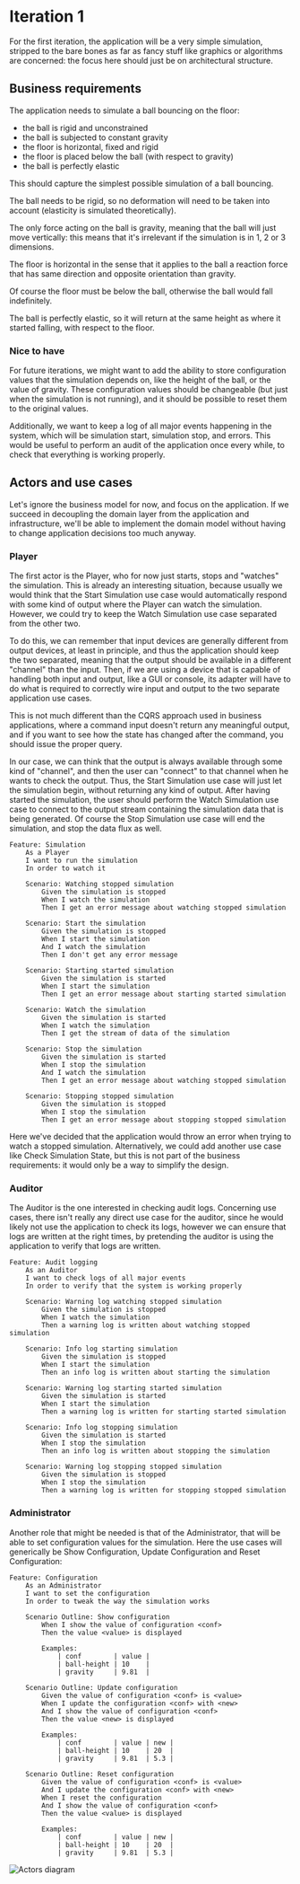# Iteration 1

For the first iteration, the application will be a very simple simulation, stripped to the bare bones as far as fancy stuff like graphics or algorithms are concerned: the focus here should just be on architectural structure.


## Business requirements

The application needs to simulate a ball bouncing on the floor:
- the ball is rigid and unconstrained
- the ball is subjected to constant gravity
- the floor is horizontal, fixed and rigid
- the floor is placed below the ball (with respect to gravity)
- the ball is perfectly elastic

This should capture the simplest possible simulation of a ball bouncing.

The ball needs to be rigid, so no deformation will need to be taken into account (elasticity is simulated theoretically).

The only force acting on the ball is gravity, meaning that the ball will just move vertically: this means that it's irrelevant if the simulation is in 1, 2 or 3 dimensions.

The floor is horizontal in the sense that it applies to the ball a reaction force that has same direction and opposite orientation than gravity.

Of course the floor must be below the ball, otherwise the ball would fall indefinitely.

The ball is perfectly elastic, so it will return at the same height as where it started falling, with respect to the floor.


### Nice to have

For future iterations, we might want to add the ability to store configuration values that the simulation depends on, like the height of the ball, or the value of gravity. These configuration values should be changeable (but just when the simulation is not running), and it should be possible to reset them to the original values.

Additionally, we want to keep a log of all major events happening in the system, which will be simulation start, simulation stop, and errors. This would be useful to perform an audit of the application once every while, to check that everything is working properly.


## Actors and use cases

Let's ignore the business model for now, and focus on the application. If we succeed in decoupling the domain layer from the application and infrastructure, we'll be able to implement the domain model without having to change application decisions too much anyway.

### Player

The first actor is the Player, who for now just starts, stops and "watches" the simulation. This is already an interesting situation, because usually we would think that the Start Simulation use case would automatically respond with some kind of output where the Player can watch the simulation. However, we could try to keep the Watch Simulation use case separated from the other two.

To do this, we can remember that input devices are generally different from output devices, at least in principle, and thus the application should keep the two separated, meaning that the output should be available in a different "channel" than the input. Then, if we are using a device that is capable of handling both input and output, like a GUI or console, its adapter will have to do what is required to correctly wire input and output to the two separate application use cases.

This is not much different than the CQRS approach used in business applications, where a command input doesn't return any meaningful output, and if you want to see how the state has changed after the command, you should issue the proper query.

In our case, we can think that the output is always available through some kind of "channel", and then the user can "connect" to that channel when he wants to check the output. Thus, the Start Simulation use case will just let the simulation begin, without returning any kind of output. After having started the simulation, the user should perform the Watch Simulation use case to connect to the output stream containing the simulation data that is being generated. Of course the Stop Simulation use case will end the simulation, and stop the data flux as well.

```gherkin
Feature: Simulation
    As a Player
    I want to run the simulation
    In order to watch it
    
    Scenario: Watching stopped simulation
        Given the simulation is stopped
        When I watch the simulation
        Then I get an error message about watching stopped simulation
        
    Scenario: Start the simulation
        Given the simulation is stopped
        When I start the simulation
        And I watch the simulation
        Then I don't get any error message
        
    Scenario: Starting started simulation
        Given the simulation is started
        When I start the simulation
        Then I get an error message about starting started simulation
        
    Scenario: Watch the simulation
        Given the simulation is started
        When I watch the simulation
        Then I get the stream of data of the simulation
        
    Scenario: Stop the simulation
        Given the simulation is started
        When I stop the simulation
        And I watch the simulation
        Then I get an error message about watching stopped simulation
        
    Scenario: Stopping stopped simulation
        Given the simulation is stopped
        When I stop the simulation
        Then I get an error message about stopping stopped simulation
```

Here we've decided that the application would throw an error when trying to watch a stopped simulation. Alternatively, we could add another use case like Check Simulation State, but this is not part of the business requirements: it would only be a way to simplify the design. 


### Auditor

The Auditor is the one interested in checking audit logs. Concerning use cases, there isn't really any direct use case for the auditor, since he would likely not use the application to check its logs, however we can ensure that logs are written at the right times, by pretending the auditor is using the application to verify that logs are written.

```gherkin
Feature: Audit logging
    As an Auditor
    I want to check logs of all major events
    In order to verify that the system is working properly
    
    Scenario: Warning log watching stopped simulation
        Given the simulation is stopped
        When I watch the simulation
        Then a warning log is written about watching stopped simulation
        
    Scenario: Info log starting simulation
        Given the simulation is stopped
        When I start the simulation
        Then an info log is written about starting the simulation
        
    Scenario: Warning log starting started simulation
        Given the simulation is started
        When I start the simulation
        Then a warning log is written for starting started simulation
        
    Scenario: Info log stopping simulation
        Given the simulation is started
        When I stop the simulation
        Then an info log is written about stopping the simulation
        
    Scenario: Warning log stopping stopped simulation
        Given the simulation is stopped
        When I stop the simulation
        Then a warning log is written for stopping stopped simulation
```


### Administrator

Another role that might be needed is that of the Administrator, that will be able to set configuration values for the simulation. Here the use cases will generically be Show Configuration, Update Configuration and Reset Configuration:

```gherkin
Feature: Configuration
    As an Administrator
    I want to set the configuration
    In order to tweak the way the simulation works
    
    Scenario Outline: Show configuration
        When I show the value of configuration <conf>
        Then the value <value> is displayed
        
        Examples:
            | conf        | value |
            | ball-height | 10    |
            | gravity     | 9.81  |
    
    Scenario Outline: Update configuration
        Given the value of configuration <conf> is <value>
        When I update the configuration <conf> with <new>
        And I show the value of configuration <conf>
        Then the value <new> is displayed
        
        Examples:
            | conf        | value | new |
            | ball-height | 10    | 20  |
            | gravity     | 9.81  | 5.3 |
    
    Scenario Outline: Reset configuration
        Given the value of configuration <conf> is <value>
        And I update the configuration <conf> with <new>
        When I reset the configuration
        And I show the value of configuration <conf>
        Then the value <value> is displayed
        
        Examples:
            | conf        | value | new |
            | ball-height | 10    | 20  |
            | gravity     | 9.81  | 5.3 |
```
![Actors diagram](./usecase.svg)
